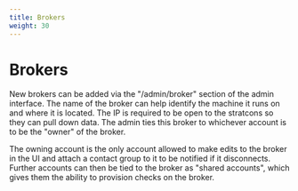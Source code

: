 ```yaml
---
title: Brokers
weight: 30
---
```


# Brokers

New brokers can be added via the "/admin/broker" section of the admin interface.  The name of the broker can help identify the machine it runs on and where it is located.  The IP is required to be open to the stratcons so they can pull down data. The admin ties this broker to whichever account is to be the "owner" of the broker.

The owning account is the only account allowed to make edits to the broker in the UI and attach a contact group to it to be notified if it disconnects.  Further accounts can then be tied to the broker as "shared accounts", which gives them the ability to provision checks on the broker.
